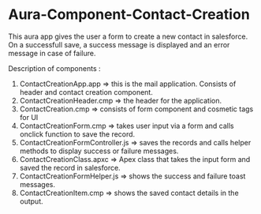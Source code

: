 # Aura-Component-Contact-Creation
 This aura app gives the user a form to create a new contact in salesforce. On a successfull save, a success message is displayed and
 an error message in case of failure.
 
 Description of components : 
 1. ContactCreationApp.app => this is the mail application. Consists of header and contact creation component.
 2. ContactCreationHeader.cmp => the header for the application.
 3. ContactCreation.cmp => consists of form component and cosmetic tags for UI
 4. ContactCreationForm.cmp => takes user input via a form and calls onclick function to save the record.
 5. ContactCreationFormController.js => saves the records and calls helper methods to display success or failure messages.
 6. ContactCreationClass.apxc => Apex class that takes the input form and saved the record in salesforce.
 7. ContactCreationFormHelper.js => shows the success and failure toast messages.
 8. ContactCreationItem.cmp => shows the saved contact details in the output.
